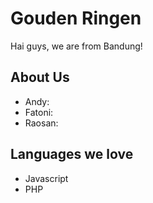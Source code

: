 # Gouden Ringen

Hai guys, we are from Bandung!

## About Us
- Andy: 
- Fatoni: 
- Raosan:

## Languages we love
- Javascript
- PHP
